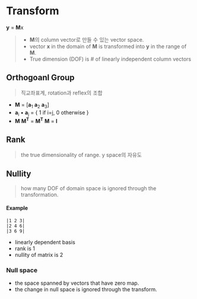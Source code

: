 # Transform

**y** = **M**x

> - **M**의 column vector로 만들 수 있는 vector space.
> - vector **x** in the domain of **M** is transformed into **y** in the range of **M**.
> - True dimension (DOF) is # of linearly independent column vectors

## Orthogoanl Group

> 직교좌표계, rotation과 reflex의 조합

- **M** = [**a**<sub>1</sub> **a**<sub>2</sub> **a**<sub>3</sub>]
- **a**<sub>i</sub> • **a**<sub>j</sub> = { 1 if i=j, 0 otherwise }
- **M** **M<sup>T</sup>** = **M<sup>T</sup>** **M** = **I**

## Rank

> the true dimensionality of range. y space의 자유도

## Nullity

> how many DOF of domain space is ignored through the transformation.

#### Example

```
|1 2 3|
|2 4 6|
|3 6 9|
```

- linearly dependent basis
- rank is 1
- nullity of matrix is 2

### Null space

- the space spanned by vectors that have zero map.
- the change in null space is ignored through the transform.
